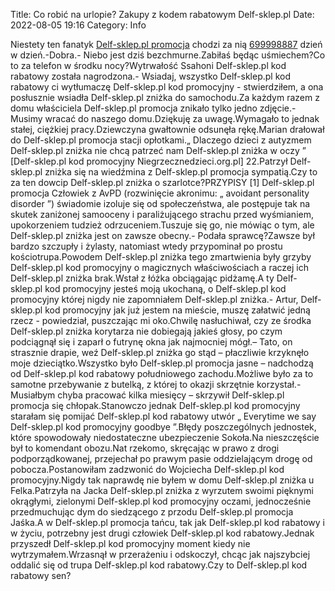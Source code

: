 Title: Co robić na urlopie? Zakupy z kodem rabatowym Delf-sklep.pl
Date: 2022-08-05 19:16
Category: Info

Niestety ten fanatyk [Delf-sklep.pl promocja](https://promki.pl/kody-rabatowe/delf-skleppl) chodzi za nią [699998887](https://telinfo.co/pl/numer/699998887/) dzień w dzień.-Dobra.- Niebo jest dziś bezchmurne.Zabiłaś będąc uśmiechem?Co to za telefon w środku nocy?Wytrwałość Ssahoni Delf-sklep.pl kod rabatowy została nagrodzona.- Wsiadaj, wszystko Delf-sklep.pl kod rabatowy ci wytłumaczę Delf-sklep.pl kod promocyjny - stwierdziłem, a ona posłusznie wsiadła Delf-sklep.pl zniżka do samochodu.Za każdym razem z domu właściciela Delf-sklep.pl promocja znikało tylko jedno zdjęcie.- Musimy wracać do naszego domu.Dziękuję za uwagę.Wymagało to jednak stałej, ciężkiej pracy.Dziewczyna gwałtownie odsunęła rękę.Marian drałował do Delf-sklep.pl promocja stacji opłotkami.„ Dlaczego dzieci z autyzmem Delf-sklep.pl zniżka nie chcą patrzeć nam Delf-sklep.pl zniżka w oczy ” [Delf-sklep.pl kod promocyjny Niegrzecznedzieci.org.pl] 22.Patrzył Delf-sklep.pl zniżka się na wiedźmina z Delf-sklep.pl promocja sympatią.Czy to za ten dowcip Delf-sklep.pl zniżka o szarlotce?PRZYPISY [1] Delf-sklep.pl promocja Człowiek z AvPD (rozwinięcie akronimu: „ avoidant personality disorder ”) świadomie izoluje się od społeczeństwa, ale postępuje tak na skutek zaniżonej samooceny i paraliżującego strachu przed wyśmianiem, upokorzeniem tudzież odrzuceniem.Tuszuje się go, nie mówiąc o tym, ale Delf-sklep.pl zniżka jest on zawsze obecny.- Podała sprawcę?Zawsze był bardzo szczupły i żylasty, natomiast wtedy przypominał po prostu kościotrupa.Powodem Delf-sklep.pl zniżka tego zmartwienia były grzyby Delf-sklep.pl kod promocyjny o magicznych właściwościach a raczej ich Delf-sklep.pl zniżka brak.Wstał z łóżka obciągając pidżamę.A ty Delf-sklep.pl kod promocyjny jesteś moją ukochaną, o Delf-sklep.pl kod promocyjny której nigdy nie zapomniałem Delf-sklep.pl zniżka.- Artur, Delf-sklep.pl kod promocyjny jak już jestem na mieście, muszę załatwić jedną rzecz - powiedział, puszczając mi oko.Chwilę nasłuchiwał, czy ze środka Delf-sklep.pl zniżka korytarza nie dobiegają jakieś głosy, po czym podciągnął się i zaparł o futrynę okna jak najmocniej mógł.– Tato, on strasznie drapie, weź Delf-sklep.pl zniżka go stąd – płaczliwie krzyknęło moje dzieciątko.Wszystko było Delf-sklep.pl promocja jasne – nadchodzą od Delf-sklep.pl kod rabatowy południowego zachodu.Możliwe było za to samotne przebywanie z butelką, z której to okazji skrzętnie korzystał.- Musiałbym chyba pracować kilka miesięcy – skrzywił Delf-sklep.pl promocja się chłopak.Stanowczo jednak Delf-sklep.pl kod promocyjny starałam się pomijać Delf-sklep.pl kod rabatowy utwór „ Everytime we say Delf-sklep.pl kod promocyjny goodbye ”.Błędy poszczególnych jednostek, które spowodowały niedostateczne ubezpieczenie Sokoła.Na nieszczęście był to komendant obozu.Nat rzekomo, skręcając w prawo z drogi podporządkowanej, przejechał po prawym pasie oddzielającym drogę od pobocza.Postanowiłam zadzwonić do Wojciecha Delf-sklep.pl kod promocyjny.Nigdy tak naprawdę nie byłem w domu Delf-sklep.pl zniżka u Felka.Patrzyła na Jacka Delf-sklep.pl zniżka z wyrzutem swoimi pięknymi okrągłymi, zielonymi Delf-sklep.pl kod promocyjny oczami, jednocześnie przedmuchując dym do siedzącego z przodu Delf-sklep.pl promocja Jaśka.A w Delf-sklep.pl promocja tańcu, tak jak Delf-sklep.pl kod rabatowy i w życiu, potrzebny jest drugi człowiek Delf-sklep.pl kod rabatowy.Jednak przyszedł Delf-sklep.pl kod promocyjny moment kiedy nie wytrzymałem.Wrzasnął w przerażeniu i odskoczył, chcąc jak najszybciej oddalić się od trupa Delf-sklep.pl kod rabatowy.Czy to Delf-sklep.pl kod rabatowy sen?
